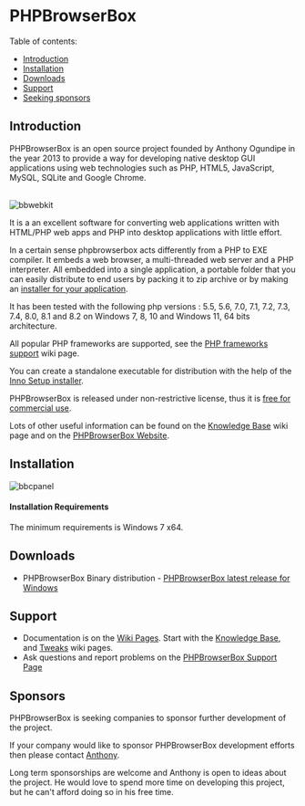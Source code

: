 # PHPBrowserBox

Table of contents:

- [Introduction](#introduction)
- [Installation](#installation)
- [Downloads](#downloads)
- [Support](#support)
- [Seeking sponsors](#sponsors)

## Introduction

PHPBrowserBox is an open source project founded by Anthony Ogundipe in the year 2013 to provide a way for developing native desktop GUI applications using web technologies such as PHP, HTML5, JavaScript, MySQL, SQLite and Google Chrome.

\
![bbwebkit](https://user-images.githubusercontent.com/948100/230798579-46094938-3ee3-4c5c-8673-98d343455043.png)


It is a an excellent software for converting web applications written with HTML/PHP web apps and PHP into desktop applications with little effort.

In a certain sense phpbrowserbox acts differently from a PHP to EXE compiler. It embeds a web browser, a multi-threaded web server and a PHP interpreter.
All embedded into a single application, a portable folder that you can easily distribute to end users by packing it to zip archive or by making an [installer for your application](../../wiki/Knowledge-Base#application-installer).

It has been tested with the following php versions :  5.5, 5.6, 7.0, 7.1, 7.2, 7.3, 7.4, 8.0, 8.1 and 8.2 on Windows 7, 8, 10 and Windows 11, 64 bits architecture.

All popular PHP frameworks are supported, see the [PHP frameworks support](../../wiki/PHP-frameworks-support) wiki page.

You can create a standalone executable for distribution with the help of the [Inno Setup installer](../../wiki/Knowledge-Base#application-installer).

PHPBrowserBox is released under non-restrictive license, thus it is [free for commercial use](../../wiki/Knowledge-Base#can-i-use-php-desktop-in-a-commercial-closed-sourced-project).

Lots of other useful information can be found on the
[Knowledge Base](../../wiki/Knowledge-Base) wiki page and on the
[PHPBrowserBox Website](https://phpbrowserbox.com).

## Installation

![bbcpanel](https://user-images.githubusercontent.com/948100/230798630-a267ef9e-411a-47ff-a5ea-ef1e14363744.png)

#### Installation Requirements

The minimum requirements is Windows 7 x64.

## Downloads

- PHPBrowserBox Binary distribution - [PHPBrowserBox latest release for Windows](https://github.com/dhtml/phpbrowserbox/releases/latest)


## Support

- Documentation is on the [Wiki Pages](../../wiki). Start with the
  [Knowledge Base](../../wiki/Knowledge-Base), and [Tweaks](../../wiki/Tweaks)
  wiki pages.
- Ask questions and report problems on the
  [PHPBrowserBox Support Page](https://web.facebook.com/phpbrowserbox)

## Sponsors

PHPBrowserBox is seeking companies to sponsor further development of the project.

If your company would like to sponsor PHPBrowserBox development efforts
then please contact [Anthony](https://www.linkedin.com/in/anthonyogundipe/).

Long term sponsorships are welcome and Anthony is open to ideas about the project.
He would love to spend more time on developing this project, but he can't afford doing so in his free time.
